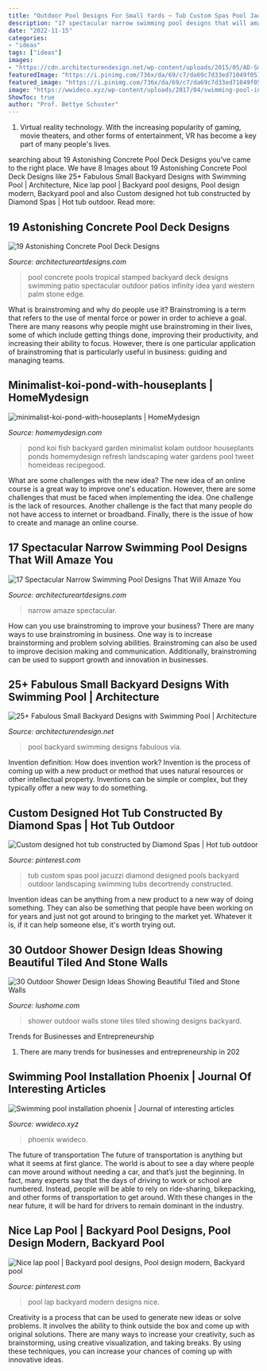 ```yaml
---
title: "Outdoor Pool Designs For Small Yards ~ Tub Custom Spas Pool Jacuzzi Diamond Designed Pools Backyard Outdoor Landscaping Swimming Tubs Decortrendy Constructed"
description: "17 spectacular narrow swimming pool designs that will amaze you"
date: "2022-11-15"
categories:
- "ideas"
tags: ["ideas"]
images:
- "https://cdn.architecturendesign.net/wp-content/uploads/2015/05/AD-Small-Backyard-Pool-25.jpg"
featuredImage: "https://i.pinimg.com/736x/da/69/c7/da69c7d33ed71049f0512582b7b1fe1a.jpg"
featured_image: "https://i.pinimg.com/736x/da/69/c7/da69c7d33ed71049f0512582b7b1fe1a.jpg"
image: "https://wwideco.xyz/wp-content/uploads/2017/04/swimming-pool-installation-price_0.jpg?is-pending-load=1"
ShowToc: true
author: "Prof. Bettye Schuster"
---
```



1. Virtual reality technology. With the increasing popularity of gaming, movie theaters, and other forms of entertainment, VR has become a key part of many people's lives.

	

		
searching about 19 Astonishing Concrete Pool Deck Designs you've came to the right place. We have 8 Images about 19 Astonishing Concrete Pool Deck Designs like 25+ Fabulous Small Backyard Designs with Swimming Pool | Architecture, Nice lap pool | Backyard pool designs, Pool design modern, Backyard pool and also Custom designed hot tub constructed by Diamond Spas | Hot tub outdoor. Read more:
		
    
## 19 Astonishing Concrete Pool Deck Designs

<img loading=lazy src="https://www.architectureartdesigns.com/wp-content/uploads/2015/05/224.jpg" onerror="this.onerror=null;this.src='https://tse3.mm.bing.net/th?id=OIP.hz8XdupAuRg26gSm-rHr4AHaE8&amp;pid=15.1';" alt="19 Astonishing Concrete Pool Deck Designs">

_Source: architectureartdesigns.com_

>pool concrete pools tropical stamped backyard deck designs swimming patio spectacular outdoor patios infinity idea yard western palm stone edge. 

	

What is brainstroming and why do people use it?
Brainstroming is a term that refers to the use of mental force or power in order to achieve a goal. There are many reasons why people might use brainstroming in their lives, some of which include getting things done, improving their productivity, and increasing their ability to focus. However, there is one particular application of brainstroming that is particularly useful in business: guiding and managing teams.

    
## Minimalist-koi-pond-with-houseplants | HomeMydesign

<img loading=lazy src="https://homemydesign.com/wp-content/uploads/2020/08/minimalist-koi-pond-with-houseplants.jpg" onerror="this.onerror=null;this.src='https://tse3.mm.bing.net/th?id=OIP.h4CAa3Ce5INuVPcMEkB5kgHaJ4&amp;pid=15.1';" alt="minimalist-koi-pond-with-houseplants | HomeMydesign">

_Source: homemydesign.com_

>pond koi fish backyard garden minimalist kolam outdoor houseplants ponds homemydesign refresh landscaping water gardens pool tweet homeideas recipegood. 

	

What are some challenges with the new idea?
The new idea of an online course is a great way to improve one's education. However, there are some challenges that must be faced when implementing the idea. One challenge is the lack of resources. Another challenge is the fact that many people do not have access to internet or broadband. Finally, there is the issue of how to create and manage an online course.

    
## 17 Spectacular Narrow Swimming Pool Designs That Will Amaze You

<img loading=lazy src="https://www.architectureartdesigns.com/wp-content/uploads/2016/06/11-19.jpg" onerror="this.onerror=null;this.src='https://tse4.mm.bing.net/th?id=OIP.65W624i81chxO1r02-J3WgHaFK&amp;pid=15.1';" alt="17 Spectacular Narrow Swimming Pool Designs That Will Amaze You">

_Source: architectureartdesigns.com_

>narrow amaze spectacular. 

	

How can you use brainstroming to improve your business?
There are many ways to use brainstroming in business. One way is to increase brainstorming and problem solving abilities. Brainstroming can also be used to improve decision making and communication. Additionally, brainstroming can be used to support growth and innovation in businesses.

    
## 25+ Fabulous Small Backyard Designs With Swimming Pool | Architecture

<img loading=lazy src="https://cdn.architecturendesign.net/wp-content/uploads/2015/05/AD-Small-Backyard-Pool-25.jpg" onerror="this.onerror=null;this.src='https://tse4.mm.bing.net/th?id=OIP.eeQZ2Hua8_zGriqLoS69wwHaLH&amp;pid=15.1';" alt="25+ Fabulous Small Backyard Designs with Swimming Pool | Architecture">

_Source: architecturendesign.net_

>pool backyard swimming designs fabulous via. 

	

Invention definition: How does invention work?
Invention is the process of coming up with a new product or method that uses natural resources or other intellectual property. Inventions can be simple or complex, but they typically offer a new way to do something.

    
## Custom Designed Hot Tub Constructed By Diamond Spas | Hot Tub Outdoor

<img loading=lazy src="https://i.pinimg.com/736x/17/61/09/176109eec9835024e137d179ced0bbf5.jpg" onerror="this.onerror=null;this.src='https://tse3.mm.bing.net/th?id=OIP.scwWAP8hxbGeglU9RW9BqAHaJ3&amp;pid=15.1';" alt="Custom designed hot tub constructed by Diamond Spas | Hot tub outdoor">

_Source: pinterest.com_

>tub custom spas pool jacuzzi diamond designed pools backyard outdoor landscaping swimming tubs decortrendy constructed. 

	

Invention ideas can be anything from a new product to a new way of doing something. They can also be something that people have been working on for years and just not got around to bringing to the market yet. Whatever it is, if it can help someone else, it's worth trying out.

    
## 30 Outdoor Shower Design Ideas Showing Beautiful Tiled And Stone Walls

<img loading=lazy src="https://www.lushome.com/wp-content/uploads/2015/04/outdoor-shower-design-ideas-12.jpg" onerror="this.onerror=null;this.src='https://tse3.mm.bing.net/th?id=OIP.V-P6Tu-TmOuOcJZIaeifFgAAAA&amp;pid=15.1';" alt="30 Outdoor Shower Design Ideas Showing Beautiful Tiled and Stone Walls">

_Source: lushome.com_

>shower outdoor walls stone tiles tiled showing designs backyard. 

	

Trends for Businesses and Entrepreneurship
1. There are many trends for businesses and entrepreneurship in 202
    
## Swimming Pool Installation Phoenix | Journal Of Interesting Articles

<img loading=lazy src="https://wwideco.xyz/wp-content/uploads/2017/04/swimming-pool-installation-price_0.jpg?is-pending-load=1" onerror="this.onerror=null;this.src='https://tse1.mm.bing.net/th?id=OIP.Zts9yAygKDhuUtIDPfa0DAHaE9&amp;pid=15.1';" alt="Swimming pool installation phoenix | Journal of interesting articles">

_Source: wwideco.xyz_

>phoenix wwideco. 

	

The future of transportation
The future of transportation is anything but what it seems at first glance. The world is about to see a day where people can move around without needing a car, and that’s just the beginning. In fact, many experts say that the days of driving to work or school are numbered. Instead, people will be able to rely on ride-sharing, bikepacking, and other forms of transportation to get around. With these changes in the near future, it will be hard for drivers to remain dominant in the industry.

    
## Nice Lap Pool | Backyard Pool Designs, Pool Design Modern, Backyard Pool

<img loading=lazy src="https://i.pinimg.com/736x/da/69/c7/da69c7d33ed71049f0512582b7b1fe1a.jpg" onerror="this.onerror=null;this.src='https://tse1.mm.bing.net/th?id=OIP.Wly0rHI2l_EVshn8zvrF0gHaKw&amp;pid=15.1';" alt="Nice lap pool | Backyard pool designs, Pool design modern, Backyard pool">

_Source: pinterest.com_

>pool lap backyard modern designs nice. 

	

Creativity is a process that can be used to generate new ideas or solve problems. It involves the ability to think outside the box and come up with original solutions. There are many ways to increase your creativity, such as brainstorming, using creative visualization, and taking breaks. By using these techniques, you can increase your chances of coming up with innovative ideas.

